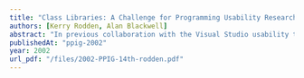 ```yaml
---
title: "Class Libraries: A Challenge for Programming Usability Research"
authors: [Kerry Rodden, Alan Blackwell]
abstract: "In previous collaboration with the Visual Studio usability team at Microsoft, we have learned that the Microsoft Foundation Classes are considered central to the usability of their products. There is little research in psychology of programming that is directly relevant to the design and evaluation of class libraries, despite the fact that they clearly occupy a central place among the cognitive challenges faced by professional programmers. Research into software reuse has considered some of the human factors in deploying class libraries. But the MFC library, despite being (probably) the most widely reused code in the world at present, has rather different problems from those addressed in reuse research. In this paper we analyse the nature of those problems, identify promising research avenues, and propose a challenge for future research in evaluating and improving the usability of class libraries."
publishedAt: "ppig-2002"
year: 2002
url_pdf: "/files/2002-PPIG-14th-rodden.pdf"
---
```

